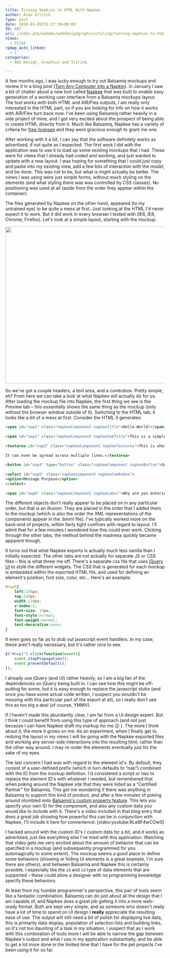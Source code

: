 ```yaml
---
title: Turning Napkins to HTML With Napkee
author: Alex Ullrich
type: post
date: 2010-03-05T15:27:36+00:00
ID: 687
url: /index.php/webdev/webdesigngraphicsstyling/turning-napkins-to-html-with-napkee/
views:
  - 52144
rp4wp_auto_linked:
  - 1
categories:
  - Web Design, Graphics and Styling

---
```

A few months ago, I was lucky enough to try out Balsamiq mockups and review it in a blog post ([Turn Any Computer into a Napkin][1]). In January I saw a bit of chatter about a new tool called [Napkee][2] that was built to enable easy generation of a working user interface from a Balsamiq mockups layout. The tool works with both HTML and AIR/Flex outputs, I am really only interested in the HTML part, so if you are looking for info on how it works with AIR/Flex turn back now. I've been using Balsamiq rather heavily in a side project of mine, and I got very excited about the prospect of being able to create HTML directly from it. Much like Balsamiq, Napkee has a variety of criteria for [free licenses][3] and they were gracious enough to grant me one.

After working with it a bit, I can say that the software definitely works as advertised, if not quite as I expected. The first work I did with the application was to use it to load up some existing mockups that I had. These were for views that I already had coded and working, and just wanted to update with a new layout. I was hoping for something that I could just copy and paste into my existing view, add a few bits of interaction with the model, and be done. This was not to be, but what is might actually be better. The views I was using were just simple forms, without much styling on the elements (and what styling there was was controlled by CSS classes). No positioning was used at all (aside from the order they appear within the container).

The files generated by Napkee on the other hand, appeared (to my untrained eye) to be quite a mess at first. Just looking at the HTML I'd never expect it to work. But it did work in every browser I tested with (IE6, IE8, Chrome, Firefox). Let's look at a simple layout, starting with the mockup:

<div class="image_block">
  <img src="/wp-content/uploads/blogs/WebDev/turning-napkins-to-html-with-napkee/TestForm.png" alt="" title="" width="585" height="493" />
</div>

So we've got a couple headers, a text area, and a combobox. Pretty simple, eh? From here we can take a look at what Napkee will actually do for us. After loading the mockup file into Napkee, the first thing we see is the Preview tab – this essentially shows the same thing as the mockup (only without the browser window outside of it). Switching to the HTML tab, it looks like a bit of a mess at first. Consider the HTML it generates:

```html
<span id="nap1" class="napkeeComponent napkeeTitle">Hello World!</span>
	
<span id="nap2" class="napkeeComponent napkeeSubTitle">This is a simple form</span>
	
<textarea id="nap3" class="napkeeComponent napkeeTextarea">This is where you would enter a great deal of text.
 
It can even be spread across multiple lines.</textarea>
	
<button id="nap4" type="button" class="napkeeComponent napkeeButton">Submit</button>
	
<select id="nap5" class="napkeeComponent napkeeCombobox">
<option>Message Purpose</option>
</select>
	
<span id="nap6" class="napkeeComponent napkeeLabel">Why are you entering this text?</span>
```

The different objects don't really appear to be placed on in any particular order, but that is an illusion. They are placed in the order that I added them to the mockup (which is also the order the XML representations of the components appear in the .bmml file). I've typically worked more on the back-end of projects, within fairly tight confines with regard to layout. I'll admit that for a few minutes I wondered how this could ever work. Clicking through the other tabs, the method behind the madness quickly became apparent though.

It turns out that what Napkee exports is actually much less vanilla than I initially expected. The other tabs are not actually for separate JS or CSS files – this is what threw me off. There's a separate css file that uses [jQuery UI][4] to style the different widgets. The CSS that is generated for each mockup is embedded within the exported HTML file, and used for defining an element's position, font size, color, etc… Here's an example:

```css
#nap5{
	left:336px;
	top:249px;
	width:138px;
	z-index:5;
	font-size: 13px;
	font-style:normal;
	font-weight:normal;
	text-decoration:none;
}
```

It even goes so far as to stub out javascript event handlers. In my case, these aren't really necessary, but it's rather nice to see. 

```javascript
$("#nap1").click(function(event){
	event.stopPropagation();
	event.preventDefault();
});
```

I already use jQuery (and UI) rather heavily, so I am a big fan of the dependencies on jQuery being built in. I can see how this might be off-putting for some, but it is easy enough to replace the javascript stubs (and once you have some actual code written, I suspect you wouldn't be messing with this particular part of the export at all), so I really don't see this as too big a deal (of course, YMMV).

If I haven't made this abundantly clear, I am far from a UI design expert. But I think I could benefit from using this type of approach (and not just because I can have Napkee draft my markup for me 😉 ). The more I think about it, the more it grows on me. As an experiment, when I finally get to redoing the layout in my views I will be going with the Napkee exported files and working any server-side interactions into the resulting html, rather than the other way around. I may re-order the elements eventually just for the sake of my eyes. 

The last concern I had was with regard to the element id's. By default, they consist of a user-defined prefix (which in turn defaults to “nap”) combined with the ID from the mockup definition. I'd considered a script or two to replace the element ID's with whatever I needed, but remembered that when poking around the Napkee site that they were listed as a “Certified Partner” for Balsamiq. This got me wondering if there was anything in Balsamiq to support this kind of product, and after a few minutes of poking around stumbled onto [Balsamiq's custom property feature][5]. This lets you specify your own ID for the component, and also any custom data you would like to include with it. There's a video included in that blog entry that does a great job showing how powerful this can be in conjunction with Napkee, I'll include it here for convenience: [video:youtube:RLe8F4wCOw0] 

I hacked around with the custom ID's / custom data for a bit, and it works as advertised, just like everything else I've tried with this application. Watching that video gets me very excited about the amount of behavior that can be specified in a mockup (and subsequently programmed for you automagically to some extent). The mockup seems a good place to define some behaviors (showing or hiding UI elements is a great example, I'm sure there are others), and between Balsamiq and Napkee this is certainly possible. I especially like the <code class="codespan"><toggle>id</toggle></code> and <code class="codespan"><hide>id</hide></code> type of data elements that are supported – these could allow a designer with no programming knowledge specify these behaviors. 

At least from my humble programmer's perspective, this pair of tools seem like a fantastic combination. Balsamiq can do just about all the design that I am capable of, and Napkee does a great job getting it into a more web-ready format. Both are kept very simple, and as someone who doesn't really have a lot of time to spend on UI design I **really** appreciate the resulting ease of use. The output will still need a bit of polish for displaying live data, this is primarily data display, population of selection lists and building links, so it's not too daunting of a task in my situation. I suspect that as I work with this combination of tools more I will be able to narrow the gap between Napkee's output and what I use in my application substantially, and be able to get a lot more done in the limited time that I have for the pet projects I've been using it for so far.

 [1]: /index.php/WebDev/WebDesignGraphicsStyling/balsamiq-mockups-turn-any-computer-into
 [2]: http://www.napkee.com/
 [3]: http://www.napkee.com/napkee/free/
 [4]: http://jqueryui.com/
 [5]: http://www.balsamiq.com/blog/2009/10/21/weekly-release-custom-ids-and-bug-fixes/